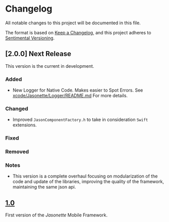 # Changelog
All notable changes to this project will be documented in this file.

The format is based on [Keep a Changelog](https://keepachangelog.com/en/1.0.0/),
and this project adheres to [Sentimental Versioning](http://sentimentalversioning.org/).

## [2.0.0] Next Release

This version is the current in development.

### Added

- New Logger for Native Code. Makes easier to Spot Errors. See [xcode/Jasonette/Logger/README.md](xcode/Jasonette/Logger/README.md) For more details.

### Changed

- Improved `JasonComponentFactory.h` to take in consideration `Swift` extensions.

### Fixed

### Removed

### Notes

- This version is a complete overhaul focusing on 
modularization of the code and update of the libraries, improving the quality of the framework, maintaining the same json api.

## [1.0](https://github.com/jasonelle/jasonelle/releases/tag/v1.0)

First version of the *Jasonette* Mobile Framework.
